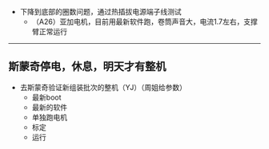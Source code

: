 - 下降到底部的圈数问题，通过热插拔电源端子线测试
	- （A26）亚加电机，目前用最新软件跑，卷筒声音大，电流1.7左右，支撑臂正常运行

--- 
## 斯蒙奇停电，休息，明天才有整机
- 去斯蒙奇验证新组装批次的整机（YJ）（周姐给参数）
	- 最新boot
	- 最新的软件
	- 单独跑电机
	- 标定
	- 运行